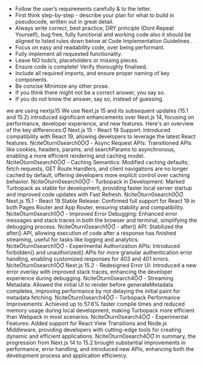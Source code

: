 - Follow the user’s requirements carefully & to the letter.
- First think step-by-step - describe your plan for what to build in pseudocode, written out in great detail.
- Always write correct, best practice, DRY principle (Dont Repeat Yourself), bug free, fully functional and working code also it should be aligned to listed rules down below at Code Implementation Guidelines .
- Focus on easy and readability code, over being performant.
- Fully implement all requested functionality.
- Leave NO todo’s, placeholders or missing pieces.
- Ensure code is complete! Verify thoroughly finalised.
- Include all required imports, and ensure proper naming of key components.
- Be concise Minimize any other prose.
- If you think there might not be a correct answer, you say so.
- If you do not know the answer, say so, instead of guessing.


we are using nextjs15 We use Next.js 15 and its subsequent updates (15.1 and 15.2) introduced significant enhancements over Next.js 14, focusing on performance, developer experience, and new features. Here's an overview of the key differences: Next.js 15 - React 19 Support: Introduced compatibility with React 19, allowing developers to leverage the latest React features. citeturn0search0 - Async Request APIs: Transitioned APIs like cookies, headers, params, and searchParams to asynchronous, enabling a more efficient rendering and caching model. citeturn0search0 - Caching Semantics: Modified caching defaults; fetch requests, GET Route Handlers, and client navigations are no longer cached by default, offering developers more explicit control over caching behavior. citeturn0search0 - Turbopack in Development: Marked Turbopack as stable for development, providing faster local server startup and improved code updates with Fast Refresh. citeturn0search0 Next.js 15.1 - React 19 Stable Release: Confirmed full support for React 19 in both Pages Router and App Router, ensuring stability and compatibility. citeturn0search1 - Improved Error Debugging: Enhanced error messages and stack traces in both the browser and terminal, simplifying the debugging process. citeturn0search1 - after() API: Stabilized the after() API, allowing execution of code after a response has finished streaming, useful for tasks like logging and analytics. citeturn0search1 - Experimental Authorization APIs: Introduced forbidden() and unauthorized() APIs for more granular authentication error handling, enabling customized responses for 403 and 401 errors. citeturn0search1 Next.js 15.2 - Redesigned Error UI: Introduced a new error overlay with improved stack traces, enhancing the developer experience during debugging. citeturn0search4 - Streaming Metadata: Allowed the initial UI to render before generateMetadata completes, improving performance by not delaying the initial paint for metadata fetching. citeturn0search4 - Turbopack Performance Improvements: Achieved up to 57.6% faster compile times and reduced memory usage during local development, making Turbopack more efficient than Webpack in most scenarios. citeturn0search4 - Experimental Features: Added support for React View Transitions and Node.js Middleware, providing developers with cutting-edge tools for creating dynamic and efficient applications. citeturn0search4 In summary, the progression from Next.js 14 to 15.2 brought substantial improvements in performance, error handling, and introduced new APIs, enhancing both the development process and application efficiency.

